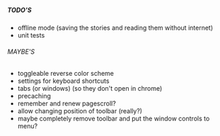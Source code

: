 ##### TODO'S
- offline mode (saving the stories and reading them without internet)
- unit tests

###### MAYBE'S
- toggleable reverse color scheme
- settings for keyboard shortcuts
- tabs (or windows) (so they don't open in chrome)
- precaching
- remember and renew pagescroll?
- allow changing position of toolbar (really?)
- maybe completely remove toolbar and put the window controls to menu?
